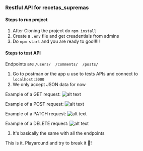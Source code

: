 ### Restful API for recetas_supremas
#### Steps to run project

1. After Cloning the project do `npm install`
2. Create a `.env` file and get creadentials from admins
3. Do `npm start` and you are ready to goo!!!!!

#### Steps to test API
Endpoints are `/users/  /comments/  /posts/`
1. Go to postman or the app u use to tests APIs and connect to `localhost:3000`
2. We only accept JSON data for now

Example of a GET request:
![alt text](http://url/to/img.png)

Example of a POST request:
![alt text](http://url/to/img.png)

Example of a PATCH request:
![alt text](http://url/to/img.png)

Example of a DELETE request:
![alt text](http://url/to/img.png)

3. It's basically the same with all the endpoints

This is it. Playaround and try to break it :rofl:!
